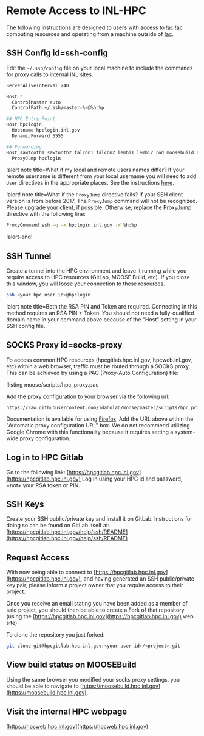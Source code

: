 # Remote Access to INL-HPC

The following instructions are designed to users with access to [!ac](INL) [!ac](HPC) computing
resources and operating from a machine outside of [!ac](INL).

## SSH Config id=ssh-config

Edit the `~/.ssh/config` file on your local machine to include the commands for proxy calls to
internal INL sites.

```bash
ServerAliveInterval 240

Host *
  ControlMaster auto
  ControlPath ~/.ssh/master-%r@%h:%p

## HPC Entry Point
Host hpclogin
  Hostname hpclogin.inl.gov
  DynamicForward 5555

## Forwarding
Host sawtooth1 sawtooth2 falcon1 falcon2 lemhi1 lemhi2 rod moosebuild.hpc.inl.gov hpcgitlab.hpc.inl.gov hpcsc.hpc.inl.gov
  ProxyJump hpclogin
```

!alert note title=What if my local and remote users names differ?
If your remote username is different from your local username you will need to add `User` directives
in the appropriate places. See the instructions [here](hpc_remote_different_user.md).

!alert! note title=What if the `ProxyJump` directive fails?
If your SSH client version is from before 2017. The `ProxyJump` command will not be
recognized. Please upgrade your client, if possible. Otherwise, replace
the ProxyJump directive with the following line:

```bash
ProxyCommand ssh -q -x hpclogin.inl.gov -W %h:%p
```
!alert-end!

## SSH Tunnel

Create a tunnel into the HPC environment and leave it running while you require access to HPC
resources (GitLab, MOOSE Build, etc). If you close this window, you will loose your connection to
these resources.

```bash
ssh <your hpc user id>@hpclogin
```

!alert note title=Both the RSA PIN and Token are required.
Connecting in this method requires an RSA PIN + Token. You should not need a fully-qualified
domain name in your command above because of the "Host" setting in your SSH config file.

## SOCKS Proxy id=socks-proxy

To access common HPC resources (hpcgitlab.hpc.inl.gov, hpcweb.inl.gov, etc) within a web browser, traffic must be routed through a SOCKS proxy. This can be achieved by using a PAC (Proxy-Auto Configuration) file:


!listing moose/scripts/hpc_proxy.pac

Add the proxy configuration to your browser via the following url:

```
https://raw.githubusercontent.com/idaholab/moose/master/scripts/hpc_proxy.pac
```

Documentation is available for using [Firefox](https://support.mozilla.org/en-US/kb/connection-settings-firefox). Add the URL above within the "Automatic proxy configuration URL" box. We do not recommend utilizing Google Chrome with this functionality because it requires setting a system-wide proxy configuration.

## Log in to HPC Gitlab

Go to the following link: [https://hpcgitlab.hpc.inl.gov](https://hpcgitlab.hpc.inl.gov)
Log in using your HPC id and password, +not+ your RSA token or PIN.

## SSH Keys

Create your SSH public/private key and install it on GitLab. Instructions for doing so can be found
on GitLab itself at:
[https://hpcgitlab.hpc.inl.gov/help/ssh/README](https://hpcgitlab.hpc.inl.gov/help/ssh/README)

## Request Access

With now being able to connect to [https://hpcgitlab.hpc.inl.gov](https://hpcgitlab.hpc.inl.gov), and
having generated an SSH public/private key pair, please inform a project owner that you require
access to their project.

Once you receive an email stating you have been added as a member of said project, you should then be
able to create a Fork of that repository (using the
[https://hpcgitlab.hpc.inl.gov](https://hpcgitlab.hpc.inl.gov) web site)

To clone the repository you just forked:

```bash
git clone git@hpcgitlab.hpc.inl.gov:<your user id>/<project>.git
```

## View build status on MOOSEBuild

Using the same browser you modified your socks proxy settings, you should be able to navigate to
[https://moosebuild.hpc.inl.gov](https://moosebuild.hpc.inl.gov).

## Visit the internal HPC webpage

[https://hpcweb.hpc.inl.gov](https://hpcweb.hpc.inl.gov)
